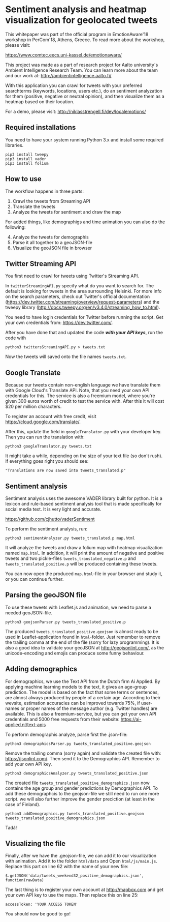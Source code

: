 Sentiment analysis and heatmap visualization for geolocated tweets
==================

This whitepaper was part of the official program in EmotionAware'18 workshop in PerCom'18, Athens, Greece. To read more about the workshop, please visit:

https://www.comtec.eecs.uni-kassel.de/emotionaware/

This project was made as a part of research project for Aalto university's Ambient Intelligence Research Team. You can learn more about the team and our work at: http://ambientintelligence.aalto.fi/

With this application you can crawl for tweets with your preferred searchterms (keywords, locations, users etc.), do an sentiment analyzation for them (positive, negative or neutral opinion), and then visualize them as a heatmap based on their location.

For a demo, please visit: http://niklasstrengell.fi/dev/localemotions/

Required installations
------------------

You need to have your system running Python 3.x and install some required libraries.

	pip3 install tweepy
	pip3 install vader
	pip3 install folium

How to use
-----------------

The workflow happens in three parts:

1. Crawl the tweets from Streaming API
2. Translate the tweets
3. Analyze the tweets for sentiment and draw the map

For added things, like demographigs and time animation you can also do the following:

4. Analyze the tweets for demographis
5. Parse it all together to a geoJSON-file
6. Visualize the geoJSON file in browser


Twitter Streaming API
-----------------

You first need to crawl for tweets using Twitter's Streaming API.

In `twitterStreamingAPI.py` specify what do you want to search for. The default is looking for tweets in the area surrounding Helsinki. 
For more info on the search parameters, check out Twitter's official documentation (https://dev.twitter.com/streaming/overview/request-parameters) 
and the tweepy library (http://docs.tweepy.org/en/v3.4.0/streaming_how_to.html).

You need to have login credentials for Twitter before running the script. Get your own credentials from: https://dev.twitter.com/.

After you have done that and updated the code ***with your API keys***, run the code with

	python3 twittersStreamingAPI.py > tweets.txt

Now the tweets will saved onto the file names `tweets.txt`.


Google Translate
-----------------

Because our tweets contain non-english language we have translate them with Google Cloud's Translate API. Note, that you need your own API credentials for this. The service is also a freemium model, where you're given 300 euros worth of credit to test the service with. After this it will cost $20 per million characters.

To register an account with free credit, visit https://cloud.google.com/translate/.

After this, update the field in `googleTranslator.py` with your developer key. Then you can run the translation with:

	python3 googleTranslator.py tweets.txt

It might take a while, depending on the size of your text file (so don't rush). If everything goes right you should see:

	"Translations are now saved into tweets_translated.p"


Sentiment analysis
-----------------

Sentiment analysis uses the awesome VADER library built for python. It is a lexicon and rule-based sentiment analysis tool that is made specifically for social media text. It is very light and accurate.

https://github.com/cjhutto/vaderSentiment

To perform the sentiment analysis, run:

	python3 sentimentAnalyzer.py tweets_translated.p map.html

It will analyze the tweets and draw a folium map with heatmap visualization named `map.html`. In addition, it will print the amount of negative and positive tweets and two pickle-files `tweets_translated_negative.p` and `tweets_translated_positive.p` will be produced containing these tweets.

You can now open the produced `map.html`-file in your browser and study it, or you can continue further.


Parsing the geoJSON file
-----------------
To use these tweets with Leaflet.js and animation, we need to parse a needed geoJSON-file.

	python3 geojsonParser.py tweets_translated_positive.p

The produced `tweets_translated_positive.geojson` is almost ready to be used in Leaflet-application found in `html`-folder. Just remember to remove the trailing comma at the end of the file (sorry for lazy programming). It is also a good idea to validate your geoJSON at http://geojsonlint.com/, as the unicode-encoding and emojis can produce some funny behaviour.

Adding demographics
-----------------

For demographics, we use the Text API from the Dutch firm Ai Applied. By applying machine learning models to the text, it gives an age-group prediction. The model is based on the fact that some terms or sentences, are almost always produced by people of a certain age. According to their wevsite, estimation accuracies can be improved towards 75%, if user-names or proper names of the message author (e.g. Twitter handles) are available. This is also a freemium-service, but you can get your own API credentials and 5000 free requests from their website: https://ai-applied.nl/text-apis 

To perform demographis analyze, parse first the .json-file:

	python3 demographicsParser.py tweets_translated_positive.geojson

Remove the trailing comma (sorry again) and validate the created file with: https://jsonlint.com/. Then send it to the Demographics API. Remember to add your own API key.

	python3 demographicsAnalyzer.py tweets_translated_positive.json

The created file `tweets_translated_positive_demographics.json` now contains the age group and gender predictions by Demographics API. To add these demographcis to the geojson-file we still need to run one more script. we will also further improve the gender preciction (at least in the case of Finland).

	python3 addDemographics.py tweets_translated_positive.geojson tweets_translated_positive_demographics.json

Tadá!

Visualizing the file
-----------------

Finally, after we have the .geojson-file, we can add it to our visualization with animation. Add it to the folder `html/data` and Open `html/js/main.js`. Replace this part on line 62 with the name of your new file:

	$.getJSON('data/tweets_weekend32_positive_demographics.json', function(rawData)

The last thing is to register your own account at http://mapbox.com and get your own API key to use the maps. Then replace this on line 25:

	accessToken: 'YOUR ACCESS TOKEN'

You should now be good to go!


